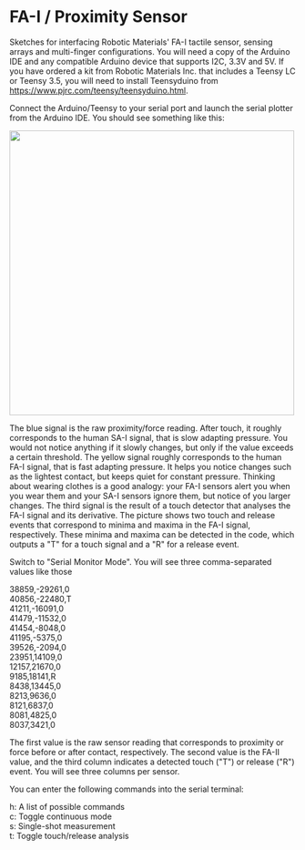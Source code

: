 # FA-I / Proximity Sensor
Sketches for interfacing Robotic Materials' FA-I tactile sensor, sensing arrays and multi-finger configurations. You will need a copy of the Arduino IDE and any compatible Arduino device that supports I2C, 3.3V and 5V. If you have ordered a kit from Robotic Materials Inc. that includes a Teensy LC or Teensy 3.5, you will need to install Teensyduino from https://www.pjrc.com/teensy/teensyduino.html.

Connect the Arduino/Teensy to your serial port and launch the serial plotter from the Arduino IDE. You should see something like this:

<img src="https://github.com/RoboticMaterials/FA-I-sensor/blob/master/screenshot_serialplotter.png" width=500>

The blue signal is the raw proximity/force reading. After touch, it roughly corresponds to the human SA-I signal, that is slow adapting pressure. You would not notice anything if it slowly changes, but only if the value exceeds a certain threshold. The yellow signal roughly corresponds to the human FA-I signal, that is fast adapting pressure. It helps you notice changes such as the lightest contact, but keeps quiet for constant pressure. Thinking about wearing clothes is a good analogy: your FA-I sensors alert you when you wear them and your SA-I sensors ignore them, but notice of you larger changes. The third signal is the result of a touch detector that analyses the FA-I signal and its derivative. The picture shows two touch and release events that correspond to minima and maxima in the FA-I signal, respectively. These minima and maxima can be detected in the code, which outputs a "T" for a touch signal and a "R" for a release event.

Switch to "Serial Monitor Mode". You will see three comma-separated values like those

38859,-29261,0<br>
40856,-22480,T<br>
41211,-16091,0<br>
41479,-11532,0<br>
41454,-8048,0<br>
41195,-5375,0<br>
39526,-2094,0<br>
23951,14109,0<br>
12157,21670,0<br>
9185,18141,R<br>
8438,13445,0<br>
8213,9636,0<br>
8121,6837,0<br>
8081,4825,0<br>
8037,3421,0<br>

The first value is the raw sensor reading that corresponds to proximity or force before or after contact, respectively. The second value is the FA-II value, and the third column indicates a detected touch ("T") or release ("R") event. You will see three columns per sensor. 

You can enter the following commands into the serial terminal:

h: A list of possible commands<br>
c: Toggle continuous mode<br>
s: Single-shot measurement<br>
t: Toggle touch/release analysis<br>





